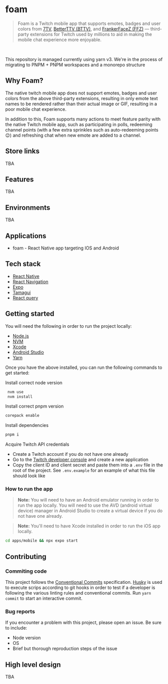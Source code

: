 # foam

> Foam is a Twitch mobile app that supports emotes, badges and user colors from [7TV](https://chrome.google.com/webstore/detail/7tv/ammjkodgmmoknidbanneddgankgfejfh), [BetterTTV (BTTV)](https://chrome.google.com/webstore/detail/betterttv/ajopnjidmegmdimjlfnijceegpefgped), and [FrankerFaceZ (FFZ)](https://chrome.google.com/webstore/detail/frankerfacez/fadndhdgpmmaapbmfcknlfgcflmmmieb) — third-party extensions for Twitch used by millions to aid in making the mobile chat experience more enjoyable.

<br />

This repository is managed currently using yarn v3. We're in the process of migrating to PNPM + PNPM workspaces and a monorepo structure

## Why Foam?

The native twitch mobile app does not support emotes, badges and user colors from the above third-party extensions, resulting in only emote text names to be rendered rather than their actual image or GIF, resulting in a poor mobile chat experience.

In addition to this, Foam supports many actions to meet feature parity with the native Twitch mobile app, such as participating in polls, redeeming channel points (with a few extra sprinkles such as auto-redeeming points 😉) and refreshing chat when new emote are added to a channel.

## Store links

TBA

## Features

TBA

## Environments

TBA

## Applications

- foam - React Native app targeting IOS and Android

## Tech stack

- [React Native](https://reactnative.dev/)
- [React Navigation](https://reactnavigation.org/)
- [Expo](https://expo.io/)
- [Tamagui](https://tamagui.dev/)
- [React query](https://tanstack.com/query/latest/)

## Getting started

You will need the following in order to run the project locally:

- [Node.js](https://nodejs.org/en/)
- [NVM](https://github.com/nvm-sh/nvm)
- [Xcode](https://developer.apple.com/xcode/)
- [Android Studio](https://developer.android.com/studio)
- [Yarn](https://yarnpkg.com/)

Once you have the above installed, you can run the following commands to get started:

Install correct node version

```bash
 nvm use
 nvm install
```

Install correct pnpm version

```bash
corepack enable
```

Install dependencies

```bash
pnpm i 
```

Acquire Twitch API credentials

- Create a Twitch account if you do not have one already
- Go to the [Twitch developer console](https://dev.twitch.tv/console/apps/create) and create a new application
- Copy the client ID and client secret and paste them into a `.env` file in the root of the project. See `.env.example` for an example of what this file should look like

### How to run the app

> **Note:** You will need to have an Android emulator running in order to run the app locally. You will need to use the AVD (android virtual device) manager in Android Studio to create a virtual device if you do not have one already.

> **Note:** You'll need to have Xcode installed in order to run the iOS app locally.

```bash
cd apps/mobile && npx expo start
```

## Contributing

### Commiting code

This project follows the [Conventional Commits](https://www.conventionalcommits.org/en/v1.0.0/) specification. [Husky](https://github.com/typicode/husky) is used to execute scrips according to git hooks in order to test if a developer is following the various linting rules and conventional commits. Run `yarn commit` to start an interactive commit.

### Bug reports

If you encounter a problem with this project, please open an issue. Be sure to include:

- Node version
- OS
- Brief but thorough reproduction steps of the issue

## High level design

TBA
